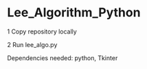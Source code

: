# Lee_Algorithm_Python

1 Copy repository locally

2 Run lee_algo.py

Dependencies needed: python, Tkinter
